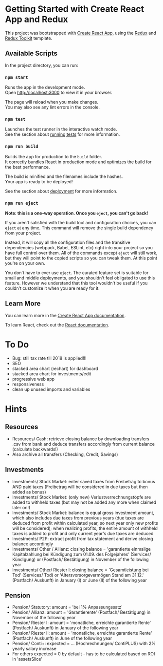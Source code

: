 # Getting Started with Create React App and Redux

This project was bootstrapped with [Create React App](https://github.com/facebook/create-react-app), using the [Redux](https://redux.js.org/) and [Redux Toolkit](https://redux-toolkit.js.org/) template.

## Available Scripts

In the project directory, you can run:

### `npm start`

Runs the app in the development mode.\
Open [http://localhost:3000](http://localhost:3000) to view it in your browser.

The page will reload when you make changes.\
You may also see any lint errors in the console.

### `npm test`

Launches the test runner in the interactive watch mode.\
See the section about [running tests](https://facebook.github.io/create-react-app/docs/running-tests) for more information.

### `npm run build`

Builds the app for production to the `build` folder.\
It correctly bundles React in production mode and optimizes the build for the best performance.

The build is minified and the filenames include the hashes.\
Your app is ready to be deployed!

See the section about [deployment](https://facebook.github.io/create-react-app/docs/deployment) for more information.

### `npm run eject`

**Note: this is a one-way operation. Once you `eject`, you can't go back!**

If you aren't satisfied with the build tool and configuration choices, you can `eject` at any time. This command will remove the single build dependency from your project.

Instead, it will copy all the configuration files and the transitive dependencies (webpack, Babel, ESLint, etc) right into your project so you have full control over them. All of the commands except `eject` will still work, but they will point to the copied scripts so you can tweak them. At this point you're on your own.

You don't have to ever use `eject`. The curated feature set is suitable for small and middle deployments, and you shouldn't feel obligated to use this feature. However we understand that this tool wouldn't be useful if you couldn't customize it when you are ready for it.

## Learn More

You can learn more in the [Create React App documentation](https://facebook.github.io/create-react-app/docs/getting-started).

To learn React, check out the [React documentation](https://reactjs.org/).

# To Do

- Bug: still tax rate till 2018 is applied!!!
- SEO
- stacked area chart (rechart) for dashboard
- stacked area chart for investments/edit
- progressive web app
- responsiveness
- clean up unused imports and variables

# Hints

## Resources
- Resources/ Cash: retrieve closing balance by downloading transfers .csv from bank and deduce transfers accordingly from current balance (calculate backwards!)
- Also archive all transfers (Checking, Credit, Savings)

## Investments
- Investments/ Stock Market: enter saved taxes from Freibetrag to bonus AND paid taxes (Freibetrag will be considered in due taxes but then added as bonus)
- Investments/ Stock Market: (only new) Verlustverrechnungstöpfe are added to withheld taxes (but may not be added any more when claimed later on!)
- Investments/ Stock Market: balance is equal gross investment amount, which also includes due taxes from previous years (due taxes are deduced from profit within calculated year, so next year only new profits will be considered); when realizing profits, the entire amount of withheld taxes is added to profit and only current year's due taxes are deduced
- Investments/ P2P: extract profit from tax statement and derive closing balance accordingly
- Investments/ Other / Allianz: closing balance = 'garantierte einmalige Kapitalzahlung bei Kündigung zum 01.09. des Folgejahres' (Services/ Kündigung) or (Postfach/ Bestätigung) in November of the following year
- Investments/ Other/ Riester I: closing balance = 'Gesamtleistung bei Tod' (Services/ Tod) or 'Altersvorsorgevermögen Stand am 31.12.' (Postfach/ Auskunft) in January (I) or June (II) of the following year

## Pension
- Pension/ Statutory: amount = 'bei 1% Anpassungssatz'
- Pension/ Allianz: amount = 'Garantierente' (Postfach/ Bestätigung) in November of the following year
- Pension/ Riester I: amount = 'monatliche, erreichte garantierte Rente' (Postfach/ Auskunft) in January of the following year 
- Pension/ Riester II: amount = 'monatliche, erreichte garantierte Rente' (Postfach/ Auskunft) in June of the following year 
- Pension/ Conti+: expected = ... (Hochrechnungen/ ContiPLUS) with 2% yearly salary increase
- For others expected = 0 by default - has to be calculated based on ROI in 'assetsSlice'




